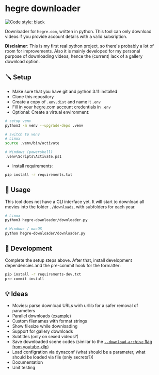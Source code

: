 # hegre downloader
[![Code style: black](https://img.shields.io/badge/code%20style-black-000000.svg)](https://github.com/psf/black)

Downloader for `hegre.com`, written in python. This tool can only download videos if you provide account details with a valid subsription.

**Disclaimer**: This is my first real python project, so there's probably a lot of room for improvements. Also it is mainly developed for my personal purpose of downloading videos, hence the (current) lack of a gallery download option.

## 🪛 Setup
- Make sure that you have git and python 3.11 installed
- Clone this repository
- Create a copy of `.env.dist` and name it `.env`
- Fill in your hegre.com account credentials in `.env`
- Optional: Create a virtual environment:
```sh
# setup venv
python3 -m venv --upgrade-deps .venv

# switch to venv 
# Linux
source .venv/bin/activate

# Windows (powershell)
.venv\Scripts\Activate.ps1
```
- Install requirements:
```sh
pip install -r requirements.txt
```

## 📖 Usage
This tool does not have a CLI interface yet. It will start to download all movies into the folder `./downloads`, with subfolders for each year.
```sh
# Linux
python3 hegre-downloader/downloader.py

# Windows / macOS
python hegre-downloader/downloader.py
```

## 👷 Development
Complete the setup steps above. After that, install development dependencies and the pre-commit hook for the formatter:
```sh
pip install -r requirements-dev.txt
pre-commit install
```

## 💡 Ideas
- Movies: parse download URLs wirh urllib for a safer removal of parameters
- Parallel downloads ([example](https://github.com/Textualize/rich/blob/master/examples/downloader.py))
- Custom filenames with format strings
- Show filesize while downloading
- Support for gallery downloads
- Subtitles (only on sexed videos?)
- Save downloaded scene codes (similar to the [`--download-archive` flag from youtube-dlp](https://github.com/yt-dlp/yt-dlp#video-selection))
- Load configration via dynaconf (what should be a parameter, what should be loaded via file (only secrets?))
- Documentation
- Unit testing
